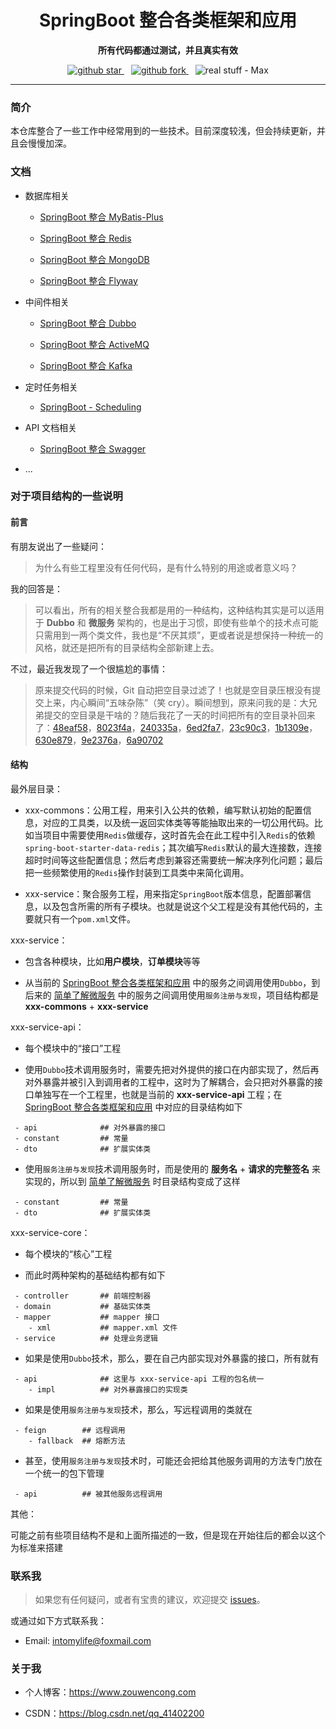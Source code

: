 <h1 align="center">
  SpringBoot 整合各类框架和应用
</h1>

<p align="center">
	<strong>所有代码都通过测试，并且真实有效</strong>
</p>

<p align="center">
  <a target="_blank" href="https://github.com/intomylife/SpringBoot">
    <img src="https://img.shields.io/github/stars/intomylife/SpringBoot.svg?style=social" alt="github star"/>
  </a>&ensp;
  <a target="_blank" href="https://github.com/intomylife/SpringBoot">
    <img src="https://img.shields.io/github/forks/intomylife/SpringBoot.svg?style=social" alt="github fork"/>
  </a>&ensp;
  <img src="https://img.shields.io/badge/real%20stuff-Max-red" alt="real stuff - Max"/>
</p>

------

### 简介

本仓库整合了一些工作中经常用到的一些技术。目前深度较浅，但会持续更新，并且会慢慢加深。

### 文档

* 数据库相关

    * [SpringBoot 整合 MyBatis-Plus](https://blog.csdn.net/qq_41402200/article/details/88891511)

    * [SpringBoot 整合 Redis](https://blog.csdn.net/qq_41402200/article/details/88952520)

    * [SpringBoot 整合 MongoDB](https://blog.csdn.net/qq_41402200/article/details/89018869)

    * [SpringBoot 整合 Flyway](https://blog.csdn.net/qq_41402200/article/details/89247317)

* 中间件相关

    * [SpringBoot 整合 Dubbo](https://blog.csdn.net/qq_41402200/article/details/89072962)

    * [SpringBoot 整合 ActiveMQ](https://blog.csdn.net/qq_41402200/article/details/89144897)

    * [SpringBoot 整合 Kafka](https://blog.csdn.net/qq_41402200/article/details/89432711)

* 定时任务相关

    * [SpringBoot - Scheduling](https://blog.csdn.net/qq_41402200/article/details/89352147)

* API 文档相关

    * [SpringBoot 整合 Swagger](https://blog.csdn.net/qq_41402200/article/details/89280513)

* ...

### 对于项目结构的一些说明

#### 前言

有朋友说出了一些疑问：

> 为什么有些工程里没有任何代码，是有什么特别的用途或者意义吗？

我的回答是：

> 可以看出，所有的相关整合我都是用的一种结构，这种结构其实是可以适用于 **Dubbo** 和 **微服务** 架构的，也是出于习惯，即使有些单个的技术点可能只需用到一两个类文件，我也是“不厌其烦”，更或者说是想保持一种统一的风格，就还是把所有的目录结构全部新建上去。

不过，最近我发现了一个很尴尬的事情：

> 原来提交代码的时候，Git 自动把空目录过滤了！也就是空目录压根没有提交上来，内心瞬间“五味杂陈”（笑 cry）。瞬间想到，原来问我的是：大兄弟提交的空目录是干啥的？随后我花了一天的时间把所有的空目录补回来了：[48eaf58](https://github.com/intomylife/SpringBoot/commit/48eaf5824d136ee32de30c39510724f1ea5cbccb)，[8023f4a](https://github.com/intomylife/SpringBoot/commit/8023f4a14b56b42495942a925b44edfa77a08d05)，[240335a](https://github.com/intomylife/SpringBoot/commit/240335a9f9206568d829a73c669280713b8f7d4a)，[6ed2fa7](https://github.com/intomylife/SpringBoot/commit/6ed2fa7b5af85fdbf5d173a183aef0238a999c69)，[23c90c3](https://github.com/intomylife/SpringBoot/commit/23c90c34b64676b878b470288b9507a89b444914)，[1b1309e](https://github.com/intomylife/SpringBoot/commit/1b1309ec88a4cd308d1ba1d60aa1498f82d18ded)，[630e879](https://github.com/intomylife/SpringBoot/commit/630e87936066fb0a6adbc3b57e1f586c871f8a2f)，[9e2376a](https://github.com/intomylife/SpringBoot/commit/9e2376acd5bdeff1c382cd6e649d83c94f19dfab)，[6a90702](https://github.com/intomylife/SpringBoot/commit/6a90702fc74306b30bd316296ca17b8f2416a3b0)

#### 结构

最外层目录：

* xxx-commons：公用工程，用来引入公共的依赖，编写默认初始的配置信息，对应的工具类，以及统一返回实体类等等能抽取出来的一切公用代码。比如当项目中需要使用`Redis`做缓存，这时首先会在此工程中引入`Redis`的依赖`spring-boot-starter-data-redis`；其次编写`Redis`默认的最大连接数，连接超时时间等这些配置信息；然后考虑到兼容还需要统一解决序列化问题；最后把一些频繁使用的`Redis`操作封装到工具类中来简化调用。

* xxx-service：聚合服务工程，用来指定`SpringBoot`版本信息，配置部署信息，以及包含所需的所有子模块。也就是说这个父工程是没有其他代码的，主要就只有一个`pom.xml`文件。

xxx-service：

* 包含各种模块，比如**用户模块**，**订单模块**等等

* 从当前的 [SpringBoot 整合各类框架和应用](https://github.com/intomylife/SpringBoot) 中的服务之间调用使用`Dubbo`，到后来的 [简单了解微服务](https://github.com/intomylife/SpringCloud) 中的服务之间调用使用`服务注册与发现`，项目结构都是 **xxx-commons** + **xxx-service**

xxx-service-api：

* 每个模块中的“接口”工程

* 使用`Dubbo`技术调用服务时，需要先把对外提供的接口在内部实现了，然后再对外暴露并被引入到调用者的工程中，这时为了解耦合，会只把对外暴露的接口单独写在一个工程里，也就是当前的 **xxx-service-api** 工程；在 [SpringBoot 整合各类框架和应用](https://github.com/intomylife/SpringBoot) 中对应的目录结构如下

```
 - api              ## 对外暴露的接口
 - constant         ## 常量
 - dto              ## 扩展实体类
```

* 使用`服务注册与发现`技术调用服务时，而是使用的 **服务名** + **请求的完整签名** 来实现的，所以到 [简单了解微服务](https://github.com/intomylife/SpringCloud) 时目录结构变成了这样

```
 - constant         ## 常量
 - dto              ## 扩展实体类
```

xxx-service-core：

* 每个模块的“核心”工程

* 而此时两种架构的基础结构都有如下

```
 - controller       ## 前端控制器
 - domain           ## 基础实体类
 - mapper           ## mapper 接口
    - xml           ## mapper.xml 文件
 - service          ## 处理业务逻辑
```

* 如果是使用`Dubbo`技术，那么，要在自己内部实现对外暴露的接口，所有就有

```
 - api              ## 这里与 xxx-service-api 工程的包名统一
    - impl          ## 对外暴露接口的实现类
```

* 如果是使用`服务注册与发现`技术，那么，写远程调用的类就在

```
 - feign        ## 远程调用
    - fallback  ## 熔断方法
```

* 甚至，使用`服务注册与发现`技术时，可能还会把给其他服务调用的方法专门放在一个统一的包下管理

```
 - api          ## 被其他服务远程调用
```

其他：

可能之前有些项目结构不是和上面所描述的一致，但是现在开始往后的都会以这个为标准来搭建

### 联系我

> 如果您有任何疑问，或者有宝贵的建议，欢迎提交 [issues](https://github.com/intomylife/SpringBoot/issues)。

或通过如下方式联系我：

* Email: intomylife@foxmail.com

### 关于我

* 个人博客：https://www.zouwencong.com

* CSDN：https://blog.csdn.net/qq_41402200
